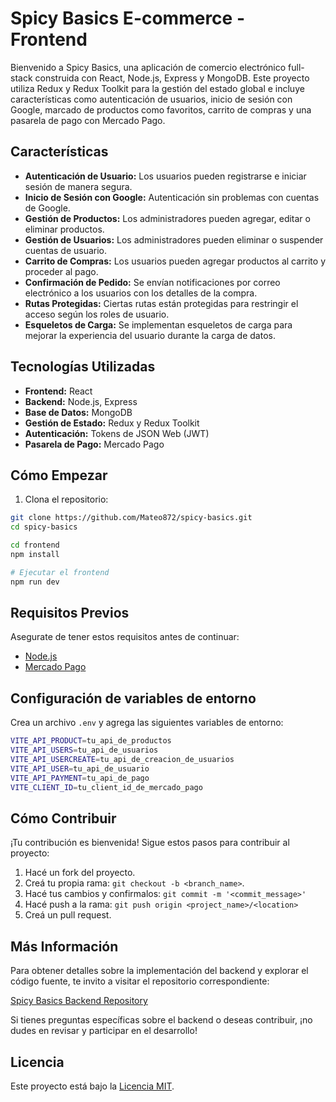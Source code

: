 # Spicy Basics E-commerce - Frontend

Bienvenido a Spicy Basics, una aplicación de comercio electrónico full-stack construida con React, Node.js, Express y MongoDB. Este proyecto utiliza Redux y Redux Toolkit para la gestión del estado global e incluye características como autenticación de usuarios, inicio de sesión con Google, marcado de productos como favoritos, carrito de compras y una pasarela de pago con Mercado Pago.

## Características

- **Autenticación de Usuario:** Los usuarios pueden registrarse e iniciar sesión de manera segura.
- **Inicio de Sesión con Google:** Autenticación sin problemas con cuentas de Google.
- **Gestión de Productos:** Los administradores pueden agregar, editar o eliminar productos.
- **Gestión de Usuarios:** Los administradores pueden eliminar o suspender cuentas de usuario.
- **Carrito de Compras:** Los usuarios pueden agregar productos al carrito y proceder al pago.
- **Confirmación de Pedido:** Se envían notificaciones por correo electrónico a los usuarios con los detalles de la compra.
- **Rutas Protegidas:** Ciertas rutas están protegidas para restringir el acceso según los roles de usuario.
- **Esqueletos de Carga:** Se implementan esqueletos de carga para mejorar la experiencia del usuario durante la carga de datos.

## Tecnologías Utilizadas

- **Frontend:** React
- **Backend:** Node.js, Express
- **Base de Datos:** MongoDB
- **Gestión de Estado:** Redux y Redux Toolkit
- **Autenticación:** Tokens de JSON Web (JWT)
- **Pasarela de Pago:** Mercado Pago

## Cómo Empezar

1. Clona el repositorio:

```bash
git clone https://github.com/Mateo872/spicy-basics.git
cd spicy-basics

cd frontend
npm install

# Ejecutar el frontend
npm run dev
```

## Requisitos Previos

Asegurate de tener estos requisitos antes de continuar:

- [Node.js](https://nodejs.org/)
- [Mercado Pago](https://www.mercadopago.com.ar/developers/es)

## Configuración de variables de entorno

Crea un archivo `.env` y agrega las siguientes variables de entorno:

```bash
VITE_API_PRODUCT=tu_api_de_productos
VITE_API_USERS=tu_api_de_usuarios
VITE_API_USERCREATE=tu_api_de_creacion_de_usuarios
VITE_API_USER=tu_api_de_usuario
VITE_API_PAYMENT=tu_api_de_pago
VITE_CLIENT_ID=tu_client_id_de_mercado_pago
```

## Cómo Contribuir

¡Tu contribución es bienvenida! Sigue estos pasos para contribuir al proyecto:

1. Hacé un fork del proyecto.
2. Creá tu propia rama: `git checkout -b <branch_name>`.
3. Hacé tus cambios y confirmalos: `git commit -m '<commit_message>'`
4. Hacé push a la rama: `git push origin <project_name>/<location>`
5. Creá un pull request.

## Más Información

Para obtener detalles sobre la implementación del backend y explorar el código fuente, te invito a visitar el repositorio correspondiente:

[Spicy Basics Backend Repository](https://github.com/Mateo872/backend-spicy)

Si tienes preguntas específicas sobre el backend o deseas contribuir, ¡no dudes en revisar y participar en el desarrollo!

## Licencia

Este proyecto está bajo la [Licencia MIT](LICENSE).
